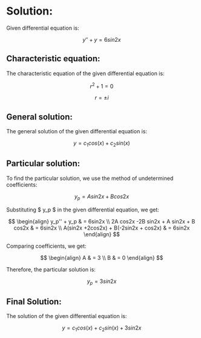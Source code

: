 

# Solution: 

Given differential equation is:

$$ y'' + y = 6sin2x $$

## Characteristic equation:

The characteristic equation of the given differential equation is:

$$ r^2 + 1 = 0 $$

$$ r = \pm i $$

## General solution:

The general solution of the given differential equation is:

$$ y = c_1 cos(x) + c_2 sin(x) $$

## Particular solution:

To find the particular solution, we use the method of undetermined coefficients:

$$ y_p = A sin2x + B cos2x $$

Substituting $ y_p $ in the given differential equation, we get:

$$ \begin{align} y_p'' + y_p & = 6sin2x \\
2A cos2x -2B sin2x + A sin2x + B cos2x & = 6sin2x \\
A(sin2x +2cos2x) + B(-2sin2x + cos2x) & = 6sin2x \end{align} $$

Comparing coefficients, we get:

$$ \begin{align} A & = 3 \\
B & = 0 \end{align} $$

Therefore, the particular solution is:

$$ y_p = 3sin2x $$

## Final Solution:

The solution of the given differential equation is:

$$ y = c_1 cos(x) + c_2 sin(x) + 3sin2x $$